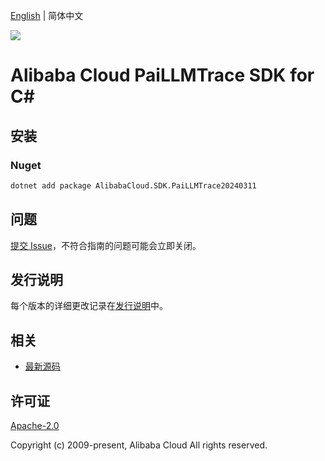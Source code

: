 [English](README.md) | 简体中文

![](https://aliyunsdk-pages.alicdn.com/icons/AlibabaCloud.svg)

# Alibaba Cloud PaiLLMTrace SDK for C#

## 安装

### Nuget

```bash
dotnet add package AlibabaCloud.SDK.PaiLLMTrace20240311
```

## 问题

[提交 Issue](https://github.com/aliyun/alibabacloud-csharp-sdk/issues/new)，不符合指南的问题可能会立即关闭。

## 发行说明

每个版本的详细更改记录在[发行说明](./ChangeLog.md)中。

## 相关

* [最新源码](https://github.com/aliyun/alibabacloud-csharp-sdk/)

## 许可证

[Apache-2.0](http://www.apache.org/licenses/LICENSE-2.0)

Copyright (c) 2009-present, Alibaba Cloud All rights reserved.
